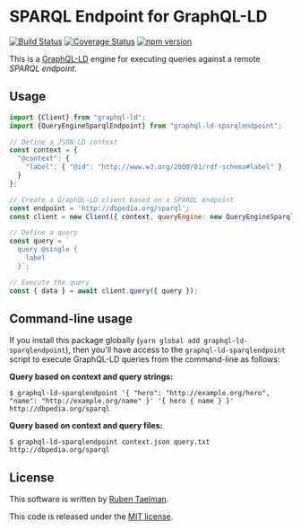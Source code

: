 # SPARQL Endpoint for GraphQL-LD

[![Build Status](https://travis-ci.org/rubensworks/graphql-ld-sparqlendpoint.js.svg?branch=master)](https://travis-ci.org/rubensworks/graphql-ld-sparqlendpoint.js)
[![Coverage Status](https://coveralls.io/repos/github/rubensworks/graphql-ld-sparqlendpoint.js/badge.svg?branch=master)](https://coveralls.io/github/rubensworks/graphql-ld-sparqlendpoint.js?branch=master)
[![npm version](https://badge.fury.io/js/graphql-ld-sparqlendpoint.svg)](https://www.npmjs.com/package/graphql-ld-sparqlendpoint)

This is a [GraphQL-LD](https://github.com/rubensworks/graphql-ld.js) engine for executing queries against a remote _SPARQL endpoint_.

## Usage

```javascript
import {Client} from "graphql-ld";
import {QueryEngineSparqlEndpoint} from "graphql-ld-sparqlendpoint";

// Define a JSON-LD context
const context = {
  "@context": {
    "label": { "@id": "http://www.w3.org/2000/01/rdf-schema#label" }
  }
};

// Create a GraphQL-LD client based on a SPARQL endpoint
const endpoint = 'http://dbpedia.org/sparql';
const client = new Client({ context, queryEngine: new QueryEngineSparqlEndpoint(endpoint) });

// Define a query
const query = `
  query @single {
    label
  }`;

// Execute the query
const { data } = await client.query({ query });
```

## Command-line usage

If you install this package globally (`yarn global add graphql-ld-sparqlendpoint`),
then you'll have access to the `graphql-ld-sparqlendpoint` script to execute GraphQL-LD queries from the command-line as follows:

**Query based on context and query strings:**

```
$ graphql-ld-sparqlendpoint '{ "hero": "http://example.org/hero", "name": "http://example.org/name" }' '{ hero { name } }' http://dbpedia.org/sparql
```

**Query based on context and query files:**

```
$ graphql-ld-sparqlendpoint context.json query.txt http://dbpedia.org/sparql
```

## License
This software is written by [Ruben Taelman](http://rubensworks.net/).

This code is released under the [MIT license](http://opensource.org/licenses/MIT).
